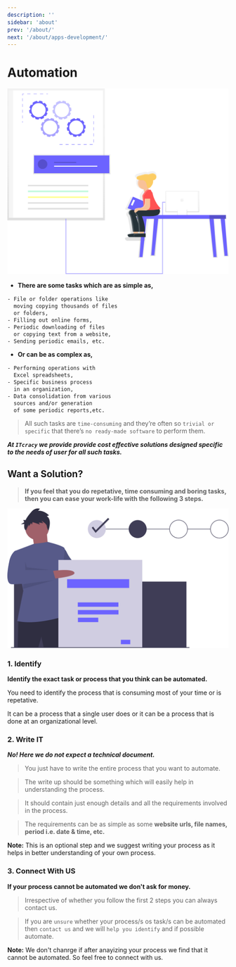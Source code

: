 ```yaml
---
description: ''
sidebar: 'about'
prev: '/about/'
next: '/about/apps-development/'
---
```


# Automation

![Repetative Process](../../src/assets/automation_hero.svg)

- **There are some tasks which are as simple as,**

```
- File or folder operations like
  moving copying thousands of files
  or folders,
- Filling out online forms,
- Periodic downloading of files
  or copying text from a website,
- Sending periodic emails, etc.
```

- **Or can be as complex as,**
```
- Performing operations with
  Excel spreadsheets,
- Specific business process
  in an organization,
- Data consolidation from various
  sources and/or generation
  of some periodic reports,etc.
```

> All such tasks are `time-consuming` and they’re often so `trivial or specific` that there’s `no ready-made software` to perform them.


***At `ITcracy` we provide provide cost effective solutions designed specific to the needs of user for all such tasks.***

## Want a Solution?
> **If you feel that you do repetative, time consuming and boring tasks, then you can ease your work-life with the following 3 steps.**

![Repetative Process](../../src/assets/automation_steps.svg)

### 1. Identify

**Identify the exact task or process that you think can be automated.**



You need to identify the process that is consuming most of your time or is repetative.

It can be a process that a single user does or it can be a process that is done at an organizational level.

### 2. Write IT
***No! Here we do not expect a technical document.***

> You just have to write the entire process that you want to automate.

>The write up should be something which will easily help in understanding the process.

>It should contain just enough details and all the requirements involved in the process.

>The requirements can be as simple as some **website urls, file names, period i.e. date & time, etc.**


**Note:** This is an optional step and we suggest writing your process as it helps in better understanding of your own process.

### 3. Connect With US
**If your process cannot be automated we don't ask for money.**

> Irrespective of whether you follow the first 2 steps you can always contact us.

> If you are `unsure` whether your process/s os task/s can be automated then `contact us` and we will `help you identify` and if possible automate.

**Note:** We don't chanrge if after anayizing your process we find that it cannot be automated. So feel free to connect with us.

